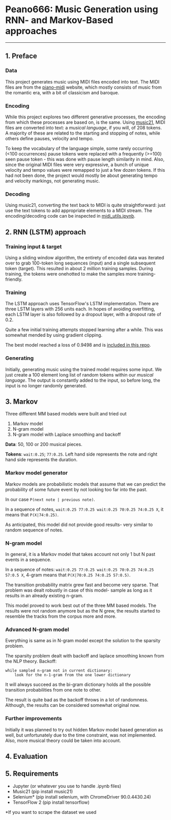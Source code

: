 # Peano666: Music Generation using RNN- and Markov-Based approaches

---

## 1. Preface

### Data

This project generates music using MIDI files encoded into text. The MIDI files are from the [piano-midi](http://www.piano-midi.de) website, which mostly consists of music from the romantic era, with a bit of classicism and baroque.

### Encoding

While this project explores two different generative processes, the encoding from which these processes are based on, is the same. Using [music21](https://web.mit.edu/music21/), MIDI files are converted into text: a *musical language*, if you will, of 208 tokens. A majority of these are related to the starting and stopping of notes, while others define pauses, velocity and tempo. 

To keep the vocabulary of the language simple, some rarely occurring (<100 occurrences) pause tokens were replaced with a frequently (>=100) seen pause token - this was done with pause length similarity in mind. Also, since the original MIDI files were very expressive, a bunch of unique velocity and tempo values were remapped to just a few dozen tokens. If this had not been done, the project would mostly be about generating tempo and velocity markings, not generating music.

### Decoding

Using music21, converting the text back to MIDI is quite straightforward: just use the text tokens to add appropriate elements to a MIDI stream. The encoding/decoding code can be inspected in [midi_utils.ipynb](https://github.com/IngvarBaranin/Peano666/blob/main/notebooks/midi_utils.ipynb).

## 2. RNN (LSTM) approach 

### Training input & target

Using a sliding window algorithm, the entirety of encoded data was iterated over to grab 100-token long sequences (input) and a single subsequent token (target). This resulted in about 2 million training samples. During training, the tokens were onehotted to make the samples more training-friendly. 

### Training

The LSTM approach uses TensorFlow's LSTM implementation. There are three LSTM layers with 256 units each. In hopes of avoiding overfitting, each LSTM layer is also followed by a dropout layer, with a dropout rate of 0.2. 

Quite a few initial training attempts stopped learning after a while. This was somewhat mended by using gradient clipping.

The best model reached a loss of 0.9498 and is [included in this repo](https://github.com/IngvarBaranin/Peano666/blob/main/best_model.hdf5).

### Generating

Initially, generating music using the trained model requires some input. We just create a 100 element long list of random tokens within our *musical language*. The output is constantly added to the input, so before long, the input is no longer randomly generated.  

## 3. Markov

Three different MM based models were built and tried out 
1. Markov model
2. N-gram model
3. N-gram model with Laplace smoothing and backoff

**Data**: 50, 100 or 200 musical pieces.

**Tokens**: `wait:0.25`; `77:0.25`. Left hand side represents the note and right hand side represents the duration.

### Markov model generator

Markov models are probabilistic models that assume that we can predict the probability of some future event by not looking too far into the past. 

In our case `P(next note | previous note)`.

In a sequence of notes, `wait:0.25 77:0.25 wait:0.25 70:0.25 74:0.25 X`, it means that `P(X|74:0.25)`.

As anticipated, this model did not provide good results- very similar to random sequence of notes.

###  N-gram model

In general, it is a Markov model that takes account not only 1 but N past events in a sequence.

In a sequence of notes: `wait:0.25 77:0.25 wait:0.25 70:0.25 74:0.25 57:0.5 X`, 4-gram means that `P(X|70:0.25 74:0.25 57:0.5)`.

The transition probability matrix grew fast and become very sparse. That problem was dealt robustly in case of this model- sample as long as it results in an already existing n-gram. 

This model proved to work best out of the three MM based models. The results were not random anymore but as the N grew, the results started to resemble the tracks from the corpus more and more.

### Advanced N-gram model

Everything is same as in N-gram model except the solution to the sparsity problem.

The sparsity problem dealt with backoff and laplace smoothing known from the NLP theory.
Backoff: 
```
while sampled n-gram not in current dictionary:
	look for the n-1-gram from the one lower dictionary
  ```
It will always succeed as the bi-gram dictionary holds all the possible transition probabilities from one note to other. 

The result is quite bad as the backoff throws in a lot of randomness. Although, the results can be considered somewhat original now. 

### Further improvements

Initially it was planned to try out hidden Markov model based generation as well, but unfortunately due to the time constraint, was not implemented.
Also, more musical theory could be taken into account.
## 4. Evaluation

## 5. Requirements

- Jupyter (or whatever you use to handle .ipynb files)
- Music21 (pip install music21)
- Selenium* (pip install selenium, with ChromeDriver 90.0.4430.24)
- TensorFlow 2 (pip install tensorflow)

*If you want to scrape the dataset we used


